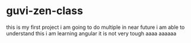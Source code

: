 # guvi-zen-class
this is my first project
i am going to do multiple in near future
i am able to understand this
i am learning angular it is not very tough
aaaa
aaaaaa
